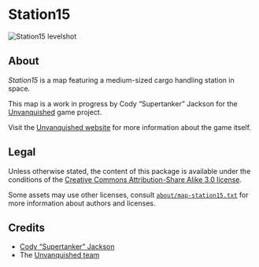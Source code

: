 Station15
=========

![Station15 levelshot](meta/station15/station15.png)


About
-----

_Station15_ is a map featuring a medium-sized cargo handling station in space.

This map is a work in progress by Cody “Supertanker” Jackson for the [Unvanquished](https://unvanquished.net) game project. 

Visit the [Unvanquished website](https://unvanquished.net/) for more information about the game itself.


Legal
-----

Unless otherwise stated, the content of this package is available under the conditions of the [Creative Commons Attribution-Share Alike 3.0 license](https://creativecommons.org/licenses/by-sa/3.0/).

Some assets may use other licenses, consult [`about/map-station15.txt`](about/map-station15.txt) for more information about authors and licenses.


Credits
-------

- [Cody “Supertanker” Jackson](https://jacksontech.net)
- The [Unvanquished team](https://unvanquished.net/?page_id=336)
